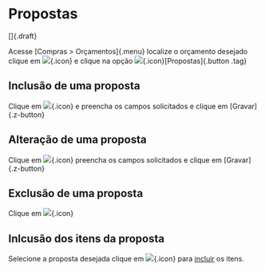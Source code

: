 # Propostas

[]{.draft}

Acesse [Compras > Orçamentos]{.menu} localize o orçamento desejado clique em ![](https://static.zenerp.app.br/icons/action-more-tr.svg){.icon} e clique na opção ![](https://static.zenerp.app.br/icons/purchase/proposal.svg){.icon}[Propostas]{.button .tag}

## Inclusão de uma proposta

Clique em ![](https://static.zenerp.app.br/icons/action-create.svg){.icon} e preencha os campos solicitados e clique em [Gravar]{.z-button}

## Alteração de uma proposta

Clique em ![](https://static.zenerp.app.br/icons/action-update.svg){.icon} preencha os campos solicitados e clique em [Gravar]{.z-button}

## Exclusão de uma proposta

Clique em ![](https://static.zenerp.app.br/icons/action-delete.svg){.icon}

## Inlcusão dos itens da proposta

Selecione a proposta desejada clique em ![](https://static.zenerp.app.br/icons/purchase/proposalItem.svg){.icon} para [incluir](proposalItem) os itens.

